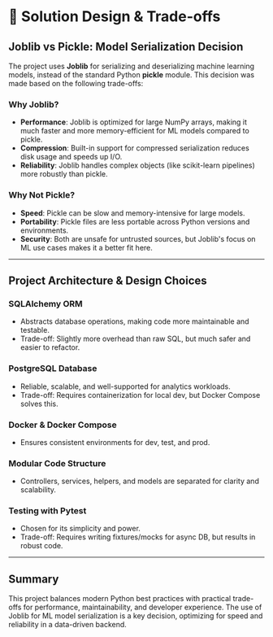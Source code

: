 # 📝 Solution Design & Trade-offs

## Joblib vs Pickle: Model Serialization Decision

The project uses **Joblib** for serializing and deserializing machine learning models, instead of the standard Python **pickle** module. This decision was made based on the following trade-offs:

### Why Joblib?
- **Performance**: Joblib is optimized for large NumPy arrays, making it much faster and more memory-efficient for ML models compared to pickle.
- **Compression**: Built-in support for compressed serialization reduces disk usage and speeds up I/O.
- **Reliability**: Joblib handles complex objects (like scikit-learn pipelines) more robustly than pickle.

### Why Not Pickle?
- **Speed**: Pickle can be slow and memory-intensive for large models.
- **Portability**: Pickle files are less portable across Python versions and environments.
- **Security**: Both are unsafe for untrusted sources, but Joblib's focus on ML use cases makes it a better fit here.


---

## Project Architecture & Design Choices


### SQLAlchemy ORM
- Abstracts database operations, making code more maintainable and testable.
- Trade-off: Slightly more overhead than raw SQL, but much safer and easier to refactor.

### PostgreSQL Database
- Reliable, scalable, and well-supported for analytics workloads.
- Trade-off: Requires containerization for local dev, but Docker Compose solves this.

### Docker & Docker Compose
- Ensures consistent environments for dev, test, and prod.

### Modular Code Structure
- Controllers, services, helpers, and models are separated for clarity and scalability.


### Testing with Pytest
- Chosen for its simplicity and power.
- Trade-off: Requires writing fixtures/mocks for async DB, but results in robust code.

---

## Summary
This project balances modern Python best practices with practical trade-offs for performance, maintainability, and developer experience. The use of Joblib for ML model serialization is a key decision, optimizing for speed and reliability in a data-driven backend.
